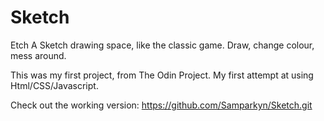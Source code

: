 # Sketch
Etch A Sketch drawing space, like the classic game. Draw, change colour, mess around.

This was my first project, from The Odin Project. My first attempt at using Html/CSS/Javascript.

Check out the working version: https://github.com/Samparkyn/Sketch.git
